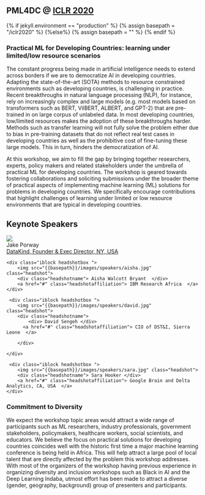 ##  PML4DC @ <a target='_blank' href='https://iclr.cc/'> ICLR 2020</a>

{% if jekyll.environment  == "production" %}
        {% assign basepath = "/iclr2020" %}
        {%else%}
        {% assign basepath = "" %}
        {% endif %}

<!-- ## Practical ML for Developing Countries: learning under limited/low resource scenarios -->

### Practical ML for Developing Countries: learning under limited/low resource scenarios
The constant progress being made in artificial intelligence needs to extend across borders if we are to democratize AI in developing countries. Adapting the state-of-the-art (SOTA) methods to resource constrained environments such as developing countries, is challenging in practice. Recent breakthroughs in natural language processing (NLP), for instance, rely on increasingly complex and large models (e.g. most models based on transformers such as BERT, VilBERT, ALBERT, and GPT-2) that are pre-trained in on large corpus of unlabeled data. In most developing countries, low/limited resources makes the adoption of these breakthroughs harder. Methods such as transfer learning will not fully solve the problem either due to bias in pre-training datasets that do not reflect real test cases in developing countries as well as the prohibitive cost of fine-tuning these large models. This in turn, hinders the democratization of AI. 

At this workshop, we aim to fill the gap by bringing together researchers, experts, policy makers and related stakeholders under the umbrella of practical ML for developing countries. The workshop is geared towards fostering collaborations and soliciting submissions under the broader theme of practical aspects of implementing machine learning (ML) solutions for problems in developing countries. We specifically encourage contributions that highlight 
challenges of learning under limited or low resource environments that are typical in developing countries.


## Keynote Speakers

<div>
    <div class="iblock headshotbox "> 
        <img src="{{basepath}}/images/speakers/jake.jpg" class="headshot">
        <div class="headshotname"> Jake Porway </div>
        <a href="#" class="headshotaffiliation"> DataKind, Founder & Exec Director, NY, USA  </a>
    </div>

    <div class="iblock headshotbox "> 
        <img src="{{basepath}}/images/speakers/aisha.jpg" class="headshot">
        <div class="headshotname"> Aisha Walcott Bryant  </div>
        <a href="#" class="headshotaffiliation"> IBM Research Africa  </a>
    </div>

     <div class="iblock headshotbox "> 
        <img src="{{basepath}}/images/speakers/david.jpg" class="headshot">
        <div class="headshotname"> 
            <div> David Sengeh </div>
          <a href="#" class="headshotaffiliation"> CIO of DST&I, Sierra Leone  </a>
       
        </div>
      
    </div>

     <div class="iblock headshotbox "> 
        <img src="{{basepath}}/images/speakers/sara.jpg" class="headshot">
        <div class="headshotname"> Sara Hooker </div>
        <a href="#" class="headshotaffiliation"> Google Brain and Delta Analytics, CA, USA  </a>
    </div> 
</div>


 

### Commitment to Diversity

We expect the workshop topic areas would attract a wide range of participants such as ML researchers, industry professionals, government stakeholders, policymakers, healthcare workers, social scientists, and educators. We believe the focus on practical solutions  for developing countries coincides well with the historic first time  a major machine learning conference is being held in Africa. This will help attract a large pool of local talent that are directly affected by the problem this workshop addresses. With most of the organizers of the workshop having previous experience in organizing diversity and inclusion workshops such as Black in AI and the Deep Learning Indaba, utmost effort has been  made to attract a diverse (gender, geography, background) group of presenters and participants.

 